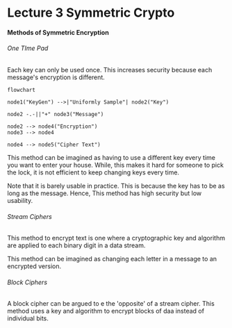 # Lecture 3 Symmetric Crypto


#### Methods of Symmetric Encryption

###### One TIme Pad

Each key can only be used once. This increases security because each message's encryption is different.

```mermaid
flowchart

node1("KeyGen") -->|"Uniformly Sample"| node2("Key")

node2 -.-||"+" node3("Message")

node2 --> node4("Encryption")
node3 --> node4

node4 --> node5("Cipher Text")

```
This method can be imagined as having to use a different key every time you want to enter your house. While, this makes it hard for someone to pick the lock, it is not efficient to keep changing keys every time.

Note that it is barely usable in practice. This is because the key has to be as long as the message. Hence, This method has high security but low usability.

###### Stream Ciphers

This method to encrypt text is one where a cryptographic key and algorithm are applied to each binary digit in a data stream.

This method can be imagined as changing each letter in a message to an encrypted version.

###### Block Ciphers

A block cipher can be argued to e the 'opposite' of a stream cipher. This method uses a key and algorithm to encrypt blocks of daa instead of individual bits.



